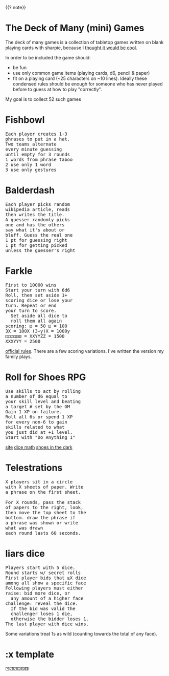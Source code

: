 {{?.note}}
# The Deck of Many (mini) Games

The deck of many games is a collection of tabletop games written on blank playing cards with sharpie, because I [thought it would be cool](https://www.dndbeyond.com/magic-items/4617-deck-of-many-things).

In order to be included the game should:
* be fun
* use only common game items (playing cards, d6, pencil & paper)
* fit on a playing card (~25 characters on ~10 lines). Ideally these condensed rules should be enough for someone who has never played before to guess at how to play "correctly".

My goal is to collect 52 such games

# Fishbowl
<pre>
Each player creates 1-3
phrases to put in a hat.
Two teams alternate
every minute guessing
until empty for 3 rounds
1 words from phrase taboo
2 use only 1 word
3 use only gestures
</pre>
# Balderdash
<pre>
Each player picks random
wikipedia article, reads
then writes the title.
A guesser randomly picks
one and has the others
say what it's about or
bluff. Guess the real one
1 pt for guessing right
1 pt for getting picked
unless the guesser's right
</pre>


# Farkle
<pre>
First to 10000 wins
Start your turn with 6d6
Roll, then set aside 1+
scoring dice or lose your
turn. Repeat or end
your turn to score.
  Set aside all dice to
  roll them all again
scoring: ⚄ = 50 ⚀ = 100
3X = 100X (3+y)X = 1000y
⚀⚁⚂⚃⚄⚅ = XXYYZZ = 1500
XXXYYY = 2500
</pre>
[official rules](http://farkle.games/official-rules/).
There are a few scoring variations. I've written the version my family plays.

# Roll for Shoes RPG
<pre>
Use skills to act by rolling
a number of d6 equal to
your skill level and beating
a target # set by the GM
Gain 1 XP on failure.
Roll all 6s or spend 1 XP
for every non-6 to gain
skills related to what
you just did at +1 level.
Start with "Do Anything 1"
</pre>
[site](https://rollforshoes.com/)
[dice math](dicemath.md)
[shoes in the dark](https://dozens.itch.io/shoes-in-the-dark)

# Telestrations
<pre>
X players sit in a circle
with X sheets of paper. Write
a phrase on the first sheet.

For X rounds, pass the stack
of papers to the right, look,
then move the top sheet to the
bottom. draw the phrase if
a phrase was shown or write
what was drawn
each round lasts 60 seconds.
</pre>

# liars dice
<pre>
Players start with 5 dice.
Round starts w/ secret rolls
First player bids that ≥X dice
among all show a specific face
Following players must either
raise: bid more dice, or
  any amount of a higher face
challenge: reveal the dice.
  If the bid was valid the
  challenger loses 1 die,
  otherwise the bidder loses 1.
The last player with dice wins.
</pre>
Some variations treat 1s as wild (counting towards the total of any face).


# :x template
⚀⚁⚂⚃⚄⚅
<pre></pre>
